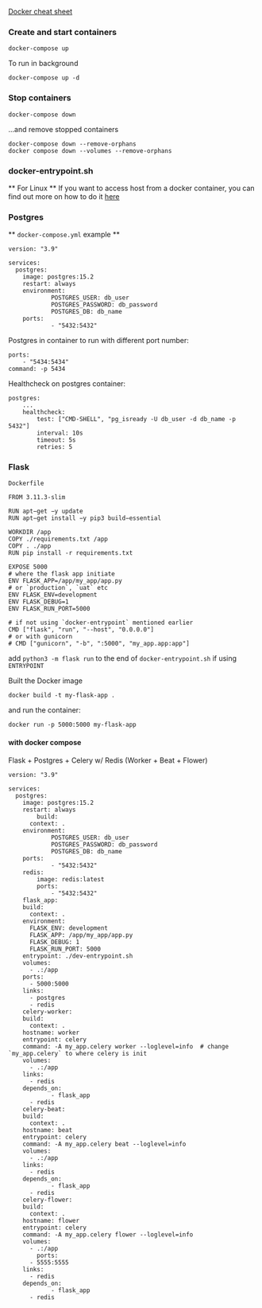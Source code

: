 [Docker cheat sheet](https://docs.docker.com/get-started/docker_cheatsheet.pdf)

### Create and start containers

```
docker-compose up
```

To run in background

```
docker-compose up -d
```

### Stop containers

```
docker-compose down
```

...and remove stopped containers

```
docker-compose down --remove-orphans
docker compose down --volumes --remove-orphans
```

### docker-entrypoint.sh

** For Linux ** If you want to access host from a docker container, you can find out more on how to do it [here](https://dev.to/bufferings/access-host-from-a-docker-container-4099)

### Postgres

** `docker-compose.yml` example **

```Docker
version: "3.9"

services:
  postgres:
    image: postgres:15.2
    restart: always
    environment:
			POSTGRES_USER: db_user
			POSTGRES_PASSWORD: db_password
			POSTGRES_DB: db_name
    ports:
			- "5432:5432"
```

Postgres in container to run with different port number:

```Docker
ports:
	- "5434:5434"
command: -p 5434
```

Healthcheck on postgres container:

```Docker
postgres:
	...
	healthcheck:
		test: ["CMD-SHELL", "pg_isready -U db_user -d db_name -p 5432"]
		interval: 10s
		timeout: 5s
		retries: 5
```

### Flask

`Dockerfile`

```Docker
FROM 3.11.3-slim

RUN apt−get −y update
RUN apt−get install −y pip3 build−essential

WORKDIR /app
COPY ./requirements.txt /app
COPY . ./app
RUN pip install -r requirements.txt

EXPOSE 5000
# where the flask app initiate
ENV FLASK_APP=/app/my_app/app.py
# or `production`, `uat` etc
ENV FLASK_ENV=development
ENV FLASK_DEBUG=1
ENV FLASK_RUN_PORT=5000

# if not using `docker-entrypoint` mentioned earlier
CMD ["flask", "run", "--host", "0.0.0.0"]
# or with gunicorn
# CMD ["gunicorn", "-b", ":5000", "my_app.app:app"]
```

add `python3 -m flask run` to the end of `docker-entrypoint.sh` if using `ENTRYPOINT`

Built the Docker image

```
docker build -t my-flask-app .
```

and run the container:

```
docker run -p 5000:5000 my-flask-app
```

#### with docker compose

Flask + Postgres + Celery w/ Redis (Worker + Beat + Flower)

```Docker
version: "3.9"

services:
  postgres:
    image: postgres:15.2
    restart: always
		build:
      context: .
    environment:
			POSTGRES_USER: db_user
			POSTGRES_PASSWORD: db_password
			POSTGRES_DB: db_name
    ports:
			- "5432:5432"
	redis:
		image: redis:latest
		ports:
			- "5432:5432"
	flask_app:
    build:
      context: .
    environment:
      FLASK_ENV: development
      FLASK_APP: /app/my_app/app.py
      FLASK_DEBUG: 1
      FLASK_RUN_PORT: 5000
    entrypoint: ./dev-entrypoint.sh
    volumes:
      - .:/app
    ports:
      - 5000:5000
    links:
      - postgres
      - redis
	celery-worker:
    build:
      context: .
    hostname: worker
    entrypoint: celery
    command: -A my_app.celery worker --loglevel=info  # change `my_app.celery` to where celery is init
    volumes:
      - .:/app
    links:
      - redis
    depends_on:
			- flask_app
      - redis
	celery-beat:
    build:
      context: .
    hostname: beat
    entrypoint: celery
    command: -A my_app.celery beat --loglevel=info
    volumes:
      - .:/app
    links:
      - redis
    depends_on:
			- flask_app
      - redis
	celery-flower:
    build:
      context: .
    hostname: flower
    entrypoint: celery
    command: -A my_app.celery flower --loglevel=info
    volumes:
      - .:/app
		ports:
      - 5555:5555
    links:
      - redis
    depends_on:
			- flask_app
      - redis
```
